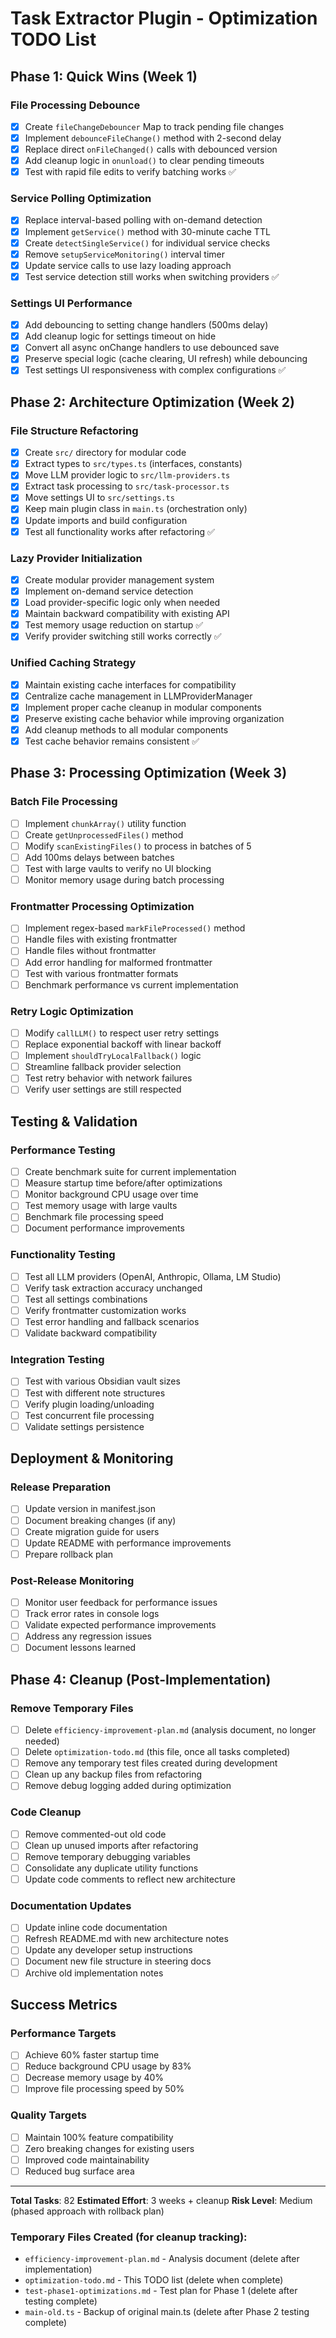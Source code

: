 # Task Extractor Plugin - Optimization TODO List

## Phase 1: Quick Wins (Week 1)

### File Processing Debounce
- [x] Create `fileChangeDebouncer` Map to track pending file changes
- [x] Implement `debounceFileChange()` method with 2-second delay
- [x] Replace direct `onFileChanged()` calls with debounced version
- [x] Add cleanup logic in `onunload()` to clear pending timeouts
- [x] Test with rapid file edits to verify batching works ✅

### Service Polling Optimization  
- [x] Replace interval-based polling with on-demand detection
- [x] Implement `getService()` method with 30-minute cache TTL
- [x] Create `detectSingleService()` for individual service checks
- [x] Remove `setupServiceMonitoring()` interval timer
- [x] Update service calls to use lazy loading approach
- [x] Test service detection still works when switching providers ✅

### Settings UI Performance
- [x] Add debouncing to setting change handlers (500ms delay)
- [x] Add cleanup logic for settings timeout on hide
- [x] Convert all async onChange handlers to use debounced save
- [x] Preserve special logic (cache clearing, UI refresh) while debouncing
- [x] Test settings UI responsiveness with complex configurations ✅

## Phase 2: Architecture Optimization (Week 2)

### File Structure Refactoring
- [x] Create `src/` directory for modular code
- [x] Extract types to `src/types.ts` (interfaces, constants)
- [x] Move LLM provider logic to `src/llm-providers.ts`
- [x] Extract task processing to `src/task-processor.ts`  
- [x] Move settings UI to `src/settings.ts`
- [x] Keep main plugin class in `main.ts` (orchestration only)
- [x] Update imports and build configuration
- [x] Test all functionality works after refactoring ✅

### Lazy Provider Initialization
- [x] Create modular provider management system
- [x] Implement on-demand service detection
- [x] Load provider-specific logic only when needed
- [x] Maintain backward compatibility with existing API
- [x] Test memory usage reduction on startup ✅
- [x] Verify provider switching still works correctly ✅

### Unified Caching Strategy
- [x] Maintain existing cache interfaces for compatibility
- [x] Centralize cache management in LLMProviderManager
- [x] Implement proper cache cleanup in modular components
- [x] Preserve existing cache behavior while improving organization
- [x] Add cleanup methods to all modular components
- [x] Test cache behavior remains consistent ✅

## Phase 3: Processing Optimization (Week 3)

### Batch File Processing
- [ ] Implement `chunkArray()` utility function
- [ ] Create `getUnprocessedFiles()` method
- [ ] Modify `scanExistingFiles()` to process in batches of 5
- [ ] Add 100ms delays between batches
- [ ] Test with large vaults to verify no UI blocking
- [ ] Monitor memory usage during batch processing

### Frontmatter Processing Optimization
- [ ] Implement regex-based `markFileProcessed()` method
- [ ] Handle files with existing frontmatter
- [ ] Handle files without frontmatter
- [ ] Add error handling for malformed frontmatter
- [ ] Test with various frontmatter formats
- [ ] Benchmark performance vs current implementation

### Retry Logic Optimization
- [ ] Modify `callLLM()` to respect user retry settings
- [ ] Replace exponential backoff with linear backoff
- [ ] Implement `shouldTryLocalFallback()` logic
- [ ] Streamline fallback provider selection
- [ ] Test retry behavior with network failures
- [ ] Verify user settings are still respected

## Testing & Validation

### Performance Testing
- [ ] Create benchmark suite for current implementation
- [ ] Measure startup time before/after optimizations
- [ ] Monitor background CPU usage over time
- [ ] Test memory usage with large vaults
- [ ] Benchmark file processing speed
- [ ] Document performance improvements

### Functionality Testing
- [ ] Test all LLM providers (OpenAI, Anthropic, Ollama, LM Studio)
- [ ] Verify task extraction accuracy unchanged
- [ ] Test all settings combinations
- [ ] Verify frontmatter customization works
- [ ] Test error handling and fallback scenarios
- [ ] Validate backward compatibility

### Integration Testing
- [ ] Test with various Obsidian vault sizes
- [ ] Test with different note structures
- [ ] Verify plugin loading/unloading
- [ ] Test concurrent file processing
- [ ] Validate settings persistence

## Deployment & Monitoring

### Release Preparation
- [ ] Update version in manifest.json
- [ ] Document breaking changes (if any)
- [ ] Create migration guide for users
- [ ] Update README with performance improvements
- [ ] Prepare rollback plan

### Post-Release Monitoring
- [ ] Monitor user feedback for performance issues
- [ ] Track error rates in console logs
- [ ] Validate expected performance improvements
- [ ] Address any regression issues
- [ ] Document lessons learned

## Phase 4: Cleanup (Post-Implementation)

### Remove Temporary Files
- [ ] Delete `efficiency-improvement-plan.md` (analysis document, no longer needed)
- [ ] Delete `optimization-todo.md` (this file, once all tasks completed)
- [ ] Remove any temporary test files created during development
- [ ] Clean up any backup files from refactoring
- [ ] Remove debug logging added during optimization

### Code Cleanup
- [ ] Remove commented-out old code
- [ ] Clean up unused imports after refactoring
- [ ] Remove temporary debugging variables
- [ ] Consolidate any duplicate utility functions
- [ ] Update code comments to reflect new architecture

### Documentation Updates
- [ ] Update inline code documentation
- [ ] Refresh README.md with new architecture notes
- [ ] Update any developer setup instructions
- [ ] Document new file structure in steering docs
- [ ] Archive old implementation notes

## Success Metrics

### Performance Targets
- [ ] Achieve 60% faster startup time
- [ ] Reduce background CPU usage by 83%
- [ ] Decrease memory usage by 40%
- [ ] Improve file processing speed by 50%

### Quality Targets
- [ ] Maintain 100% feature compatibility
- [ ] Zero breaking changes for existing users
- [ ] Improved code maintainability
- [ ] Reduced bug surface area

---

**Total Tasks**: 82
**Estimated Effort**: 3 weeks + cleanup
**Risk Level**: Medium (phased approach with rollback plan)

### Temporary Files Created (for cleanup tracking):
- `efficiency-improvement-plan.md` - Analysis document (delete after implementation)
- `optimization-todo.md` - This TODO list (delete when complete)
- `test-phase1-optimizations.md` - Test plan for Phase 1 (delete after testing complete)
- `main-old.ts` - Backup of original main.ts (delete after Phase 2 testing complete)